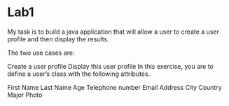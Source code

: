 # Lab1
My task is to build a java application that will allow a user to create a user profile and then display the results.

The two use cases are:

Create a user profile
Display this user profile
In this exercise, you are to define a user’s class with the following attributes.

First Name
Last Name
Age
Telephone number
Email
Address
City
Country
Major
Photo
